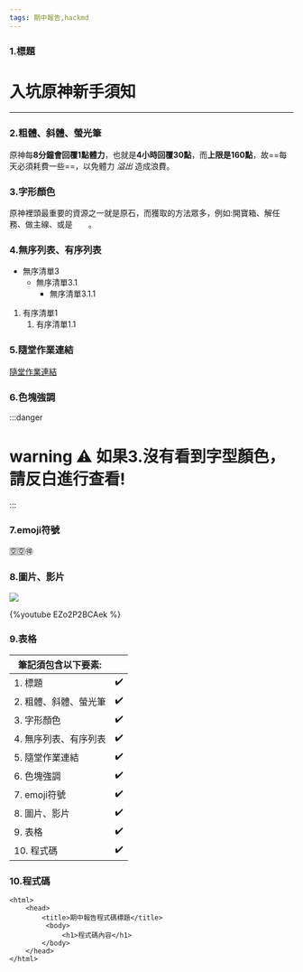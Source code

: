 ```yaml
---
tags: 期中報告,hackmd
---
```

### 1.標題
# 入坑原神新手須知
---
### 2.粗體、斜體、螢光筆
原神每**8分鐘會回覆1點體力**，也就是**4小時回覆30點**，而**上限是160點**，故==每天必須耗費一些==，以免體力 *溢出* 造成浪費。

### 3.字形顏色
 原神裡頭最重要的資源之一就是原石，而獲取的方法眾多，例如:開寶箱、解任務、做主線、或是<font color=white>課金</font>。
 
### 4.無序列表、有序列表
 * 無序清單3
   * 無序清單3.1
      * 無序清單3.1.1
1. 有序清單1
   1. 有序清單1.1 

### 5.隨堂作業連結

[隨堂作業連結](https://hackmd.io/Wm1WvibNQCeMDBf_kkh4Rg)

### 6.色塊強調
:::danger
 # warning ⚠️ 如果3.沒有看到字型顏色，請反白進行查看!
:::

### 7.emoji符號
🈳🈳🉐

### 8.圖片、影片 


![](https://i.imgur.com/cz4IVUD.png)

{%youtube EZo2P2BCAek %}

 

### 9.表格
| 筆記須包含以下要素:           |     |
| ------------------------- | --- |
| 1.     標題                   |  ✔️   |
| 2.         粗體、斜體、螢光筆 |   ✔️  |
| 3.  字形顏色                  |  ✔️   |
| 4.   無序列表、有序列表       |    ✔️ |
| 5.    隨堂作業連結            |   ✔️  |
| 6.    色塊強調                |  ✔️   |
| 7.     emoji符號              |   ✔️  |
| 8.      圖片、影片            |  ✔️   |
| 9.         表格               |   ✔️  |
| 10.         程式碼            |   ✔️  |

### 10.程式碼

```htmlembedded=69
<html>
    <head>
        <title>期中報告程式碼標題</title>
         <body>
             <h1>程式碼內容</h1>
        </body>
    </head>
</html>
```
